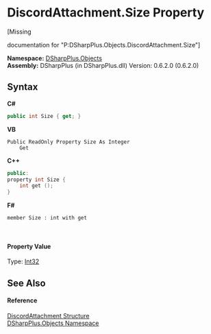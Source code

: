 # DiscordAttachment.Size Property 
 

\[Missing <summary> documentation for "P:DSharpPlus.Objects.DiscordAttachment.Size"\]

**Namespace:**&nbsp;<a href="b70db947-75ff-488f-5245-350c6ca1e522">DSharpPlus.Objects</a><br />**Assembly:**&nbsp;DSharpPlus (in DSharpPlus.dll) Version: 0.6.2.0 (0.6.2.0)

## Syntax

**C#**<br />
``` C#
public int Size { get; }
```

**VB**<br />
``` VB
Public ReadOnly Property Size As Integer
	Get
```

**C++**<br />
``` C++
public:
property int Size {
	int get ();
}
```

**F#**<br />
``` F#
member Size : int with get

```

<br />

#### Property Value
Type: <a href="http://msdn2.microsoft.com/en-us/library/td2s409d" target="_blank">Int32</a>

## See Also


#### Reference
<a href="a613bf7c-e789-158e-01c6-a9d1e8eabb2d">DiscordAttachment Structure</a><br /><a href="b70db947-75ff-488f-5245-350c6ca1e522">DSharpPlus.Objects Namespace</a><br />